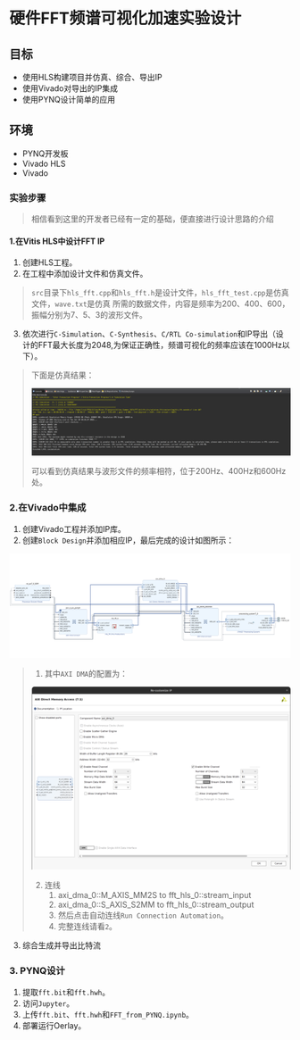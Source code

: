 # 硬件FFT频谱可视化加速实验设计

## 目标

- 使用HLS构建项目并仿真、综合、导出IP
- 使用Vivado对导出的IP集成
- 使用PYNQ设计简单的应用

## 环境

- PYNQ开发板
- Vivado HLS
- Vivado

### 实验步骤

> 相信看到这里的开发者已经有一定的基础，便直接进行设计思路的介绍

#### 1.在Vitis HLS中设计FFT IP

1. 创建HLS工程。
2. 在工程中添加设计文件和仿真文件。

> `src`目录下`hls_fft.cpp`和`hls_fft.h`是设计文件，`hls_fft_test.cpp`是仿真文件，`wave.txt`是仿真	所需的数据文件，内容是频率为200、400、600，振幅分别为7、5、3的波形文件。

3. 依次进行`C-Simulation`、`C-Synthesis`、`C/RTL Co-simulation`和IP导出（设计的FFT最大长度为2048,为保证正确性，频谱可视化的频率应该在1000Hz以下）。

> 下面是仿真结果：
>
> ![HLS仿真结果](hls_fft.png)
>
> 可以看到仿真结果与波形文件的频率相符，位于200Hz、400Hz和600Hz处。

### 2.在Vivado中集成

1. 创建Vivado工程并添加IP库。
2. 创建`Block Design`并添加相应IP，最后完成的设计如图所示：

![Vivado](fft_vivado.png)

> 1. 其中`AXI DMA`的配置为：
>
> ![AXI DMA配置](fft_dma.png)
>
> 2. 连线
>    1. axi_dma_0::M_AXIS_MM2S to fft_hls_0::stream_input
>    2. axi_dma_0::S_AXIS_S2MM to fft_hls_0::stream_output
>    3. 然后点击自动连线`Run Connection Automation`。
>    4. 完整连线请看`2`。

3. 综合生成并导出比特流

   

### 3. PYNQ设计

1. 提取`fft.bit`和`fft.hwh`。
2. 访问`Jupyter`。
3. 上传`fft.bit`、`fft.hwh`和`FFT_from_PYNQ.ipynb`。
4. 部署运行Oerlay。









